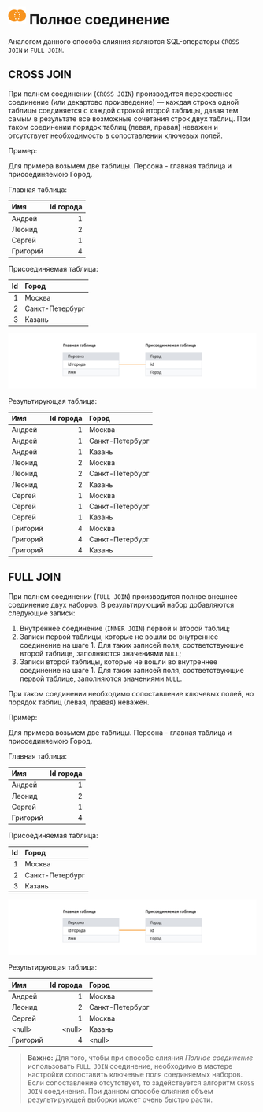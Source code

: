 # ![Полное слияние](../../../images/icons/joindata/join-full_default.svg) Полное соединение

Аналогом данного способа слияния являются SQL-операторы `CROSS JOIN` и `FULL JOIN`.

## CROSS JOIN

При полном соединении (`CROSS JOIN`) производится перекрестное соединение (или декартово произведение) — каждая строка одной таблицы соединяется с каждой строкой второй таблицы, давая тем самым в результате все возможные сочетания строк двух таблиц.
При таком соединении порядок таблиц (левая, правая) неважен и отсутствует необходимость в сопоставлении ключевых полей.

Пример:

Для примера возьмем две таблицы. Персона - главная таблица и присоединяемою Город.

Главная таблица:

|Имя|Id города|
|:-|-:|
|Андрей|1|
|Леонид|2|
|Сергей|1|
|Григорий|4|

Присоединяемая таблица:

|Id|Город|
|-:|:-|
|1|Москва|
|2|Санкт-Петербург|
|3|Казань|

![Связь](./merge.svg)

Результирующая таблица:

|Имя|Id города|Город|
|:-|-:|:-|
|Андрей|1|Москва|
|Андрей|1|Санкт-Петербург|
|Андрей|1|Казань|
|Леонид|2|Москва|
|Леонид|2|Санкт-Петербург|
|Леонид|2|Казань|
|Сергей|1|Москва|
|Сергей|1|Санкт-Петербург|
|Сергей|1|Казань|
|Григорий|4|Москва|
|Григорий|4|Санкт-Петербург|
|Григорий|4|Казань|

## FULL JOIN

При полном соединении (`FULL JOIN`) производится полное внешнее соединение двух наборов. В результирующий набор добавляются следующие записи:

 1. Внутреннее соединение (`INNER JOIN`) первой и второй таблиц;
 2. Записи первой таблицы, которые не вошли во внутреннее соединение на шаге 1. Для таких записей поля, соответствующие второй таблице, заполняются значениями `NULL`;
 3. Записи второй таблицы, которые не вошли во внутреннее соединение на шаге 1. Для таких записей поля, соответствующие первой таблице, заполняются значениями `NULL`.

При таком соединении необходимо сопоставление ключевых полей, но порядок таблиц (левая, правая) неважен.

Пример:

Для примера возьмем две таблицы. Персона - главная таблица и присоединяемою Город.

Главная таблица:

|Имя|Id города|
|:-|-:|
|Андрей|1|
|Леонид|2|
|Сергей|1|
|Григорий|4|

Присоединяемая таблица:

|Id|Город|
|-:|:-|
|1|Москва|
|2|Санкт-Петербург|
|3|Казань|

![Связь](./merge.svg)

Результирующая таблица:

|Имя|Id города|Город|
|:-|-:|:-|
|Андрей|1|Москва|
|Леонид|2|Санкт-Петербург|
|Сергей|1|Москва|
|&#60;null>|&#60;null>|Казань|
|Григорий|4|&#60;null>|

>**Важно:** Для того, чтобы при способе слияния *Полное соединение* использовать `FULL JOIN` соединение, необходимо в мастере настройки сопоставить ключевые поля соединяемых наборов. Если сопоставление отсутствует, то задействуется алгоритм `CROSS JOIN` соединения. При данном способе слияния объем результирующей выборки может очень быстро расти.
